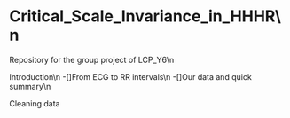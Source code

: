 # Critical_Scale_Invariance_in_HHHR\n
Repository for the group project of LCP_Y6\n

Introduction\n
-[]From ECG to RR intervals\n
-[]Our data and quick summary\n

Cleaning data
